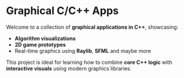 # Graphical C/C++ Apps
Welcome to a collection of **graphical applications in C++**, showcasing:
- **Algorithm visualizations**
- **2D game prototypes**
- Real-time graphics using **Raylib**, **SFML** and maybe more

This project is ideal for learning how to combine **core C++ logic** with **interactive visuals** using modern graphics libraries.

